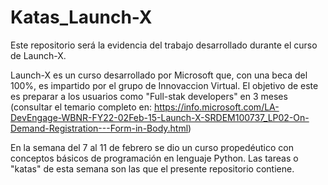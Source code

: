 # Katas_Launch-X
Este repositorio será la evidencia del trabajo desarrollado durante el curso de Launch-X.

Launch-X es un curso desarrollado por Microsoft que, con una beca del 100%, es impartido por el grupo de Innovaccion Virtual. El objetivo de este es preparar a los usuarios como "Full-stak developers" en 3 meses (consultar el temario completo en: https://info.microsoft.com/LA-DevEngage-WBNR-FY22-02Feb-15-Launch-X-SRDEM100737_LP02-On-Demand-Registration---Form-in-Body.html)

En la semana del 7 al 11 de febrero se dio un curso propedéutico con conceptos básicos de programación en lenguaje Python. Las tareas o "katas" de esta semana son las que el presente repositorio contiene.
